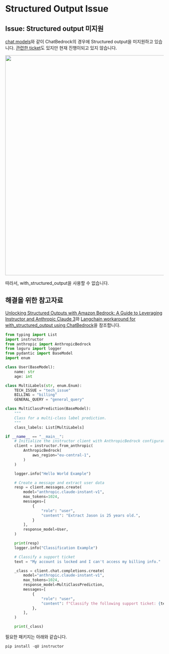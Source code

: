 # Structured Output Issue

## Issue: Structured output 미지원

[chat models](https://python.langchain.com/v0.2/docs/integrations/chat/)와 같이 ChatBedrock의 경우에 Structured output을 미지원하고 있습니다. [관련한 ticket](https://github.com/langchain-ai/langchain/discussions/22701)도 있지만 현재 진행이되고 있지 않습니다.

<img src="https://github.com/kyopark2014/adoptive-agent/assets/52392004/cac50362-93a8-40a3-a516-69aecc4f3611" width="700">

따라서, with_structured_output을 사용할 수 없습니다.

## 해결을 위한 참고자료

[Unlocking Structured Outputs with Amazon Bedrock: A Guide to Leveraging Instructor and Anthropic Claude 3](https://medium.com/@dminhk/unlocking-structured-outputs-with-amazon-bedrock-a-guide-to-leveraging-instructor-and-anthropic-abb76e4f6b20)와 [Langchain workaround for with_structured_output using ChatBedrock](https://stackoverflow.com/questions/78472764/langchain-workaround-for-with-structured-output-using-chatbedrock)을 참조합니다. 

```python
from typing import List
import instructor
from anthropic import AnthropicBedrock
from loguru import logger
from pydantic import BaseModel
import enum

class User(BaseModel):
    name: str
    age: int

class MultiLabels(str, enum.Enum):
    TECH_ISSUE = "tech_issue"
    BILLING = "billing"
    GENERAL_QUERY = "general_query"

class MultiClassPrediction(BaseModel):
    """
    Class for a multi-class label prediction.
    """
    class_labels: List[MultiLabels]

if __name__ == "__main__":
    # Initialize the instructor client with AnthropicBedrock configuration
    client = instructor.from_anthropic(
        AnthropicBedrock(
            aws_region="eu-central-1",
        )
    )

    logger.info("Hello World Example")

    # Create a message and extract user data
    resp = client.messages.create(
        model="anthropic.claude-instant-v1",
        max_tokens=1024,
        messages=[
            {
                "role": "user",
                "content": "Extract Jason is 25 years old.",
            }
        ],
        response_model=User,
    )

    print(resp)
    logger.info("Classification Example")

    # Classify a support ticket
    text = "My account is locked and I can't access my billing info."

    _class = client.chat.completions.create(
        model="anthropic.claude-instant-v1",
        max_tokens=1024,
        response_model=MultiClassPrediction,
        messages=[
            {
                "role": "user",
                "content": f"Classify the following support ticket: {text}",
            },
        ],
    )

    print(_class)
```

필요한 패키지는 아래와 같습니다. 

```python
pip install -qU instructor
```
